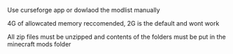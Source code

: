Use curseforge app or dowlaod the modlist manually

4G of allowcated memory reccomended, 2G is the default and wont work

All zip files must be unzipped and contents of the folders must be put in the minecraft mods folder
